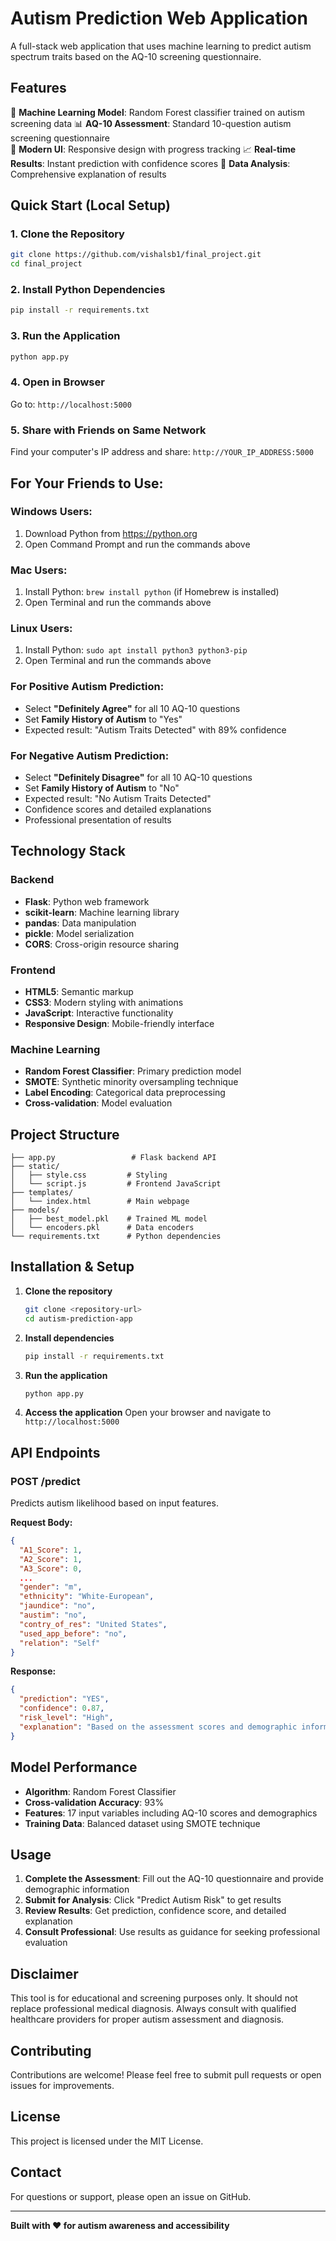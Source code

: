 # Autism Prediction Web Application

A full-stack web application that uses machine learning to predict autism spectrum traits based on the AQ-10 screening questionnaire.

## Features

🧠 **Machine Learning Model**: Random Forest classifier trained on autism screening data
📊 **AQ-10 Assessment**: Standard 10-question autism screening questionnaire  
🎨 **Modern UI**: Responsive design with progress tracking
📈 **Real-time Results**: Instant prediction with confidence scores
🔬 **Data Analysis**: Comprehensive explanation of results

## Quick Start (Local Setup)

### 1. Clone the Repository
```bash
git clone https://github.com/vishalsb1/final_project.git
cd final_project
```

### 2. Install Python Dependencies
```bash
pip install -r requirements.txt
```

### 3. Run the Application
```bash
python app.py
```

### 4. Open in Browser
Go to: `http://localhost:5000`

### 5. Share with Friends on Same Network
Find your computer's IP address and share: `http://YOUR_IP_ADDRESS:5000`

## For Your Friends to Use:

### Windows Users:
1. Download Python from https://python.org
2. Open Command Prompt and run the commands above

### Mac Users:
1. Install Python: `brew install python` (if Homebrew is installed)
2. Open Terminal and run the commands above

### Linux Users:
1. Install Python: `sudo apt install python3 python3-pip`
2. Open Terminal and run the commands above

### For Positive Autism Prediction:
- Select **"Definitely Agree"** for all 10 AQ-10 questions
- Set **Family History of Autism** to "Yes"
- Expected result: "Autism Traits Detected" with 89% confidence

### For Negative Autism Prediction:
- Select **"Definitely Disagree"** for all 10 AQ-10 questions  
- Set **Family History of Autism** to "No"
- Expected result: "No Autism Traits Detected"
- Confidence scores and detailed explanations
- Professional presentation of results

## Technology Stack

### Backend
- **Flask**: Python web framework
- **scikit-learn**: Machine learning library
- **pandas**: Data manipulation
- **pickle**: Model serialization
- **CORS**: Cross-origin resource sharing

### Frontend
- **HTML5**: Semantic markup
- **CSS3**: Modern styling with animations
- **JavaScript**: Interactive functionality
- **Responsive Design**: Mobile-friendly interface

### Machine Learning
- **Random Forest Classifier**: Primary prediction model
- **SMOTE**: Synthetic minority oversampling technique
- **Label Encoding**: Categorical data preprocessing
- **Cross-validation**: Model evaluation

## Project Structure

```
├── app.py                 # Flask backend API
├── static/
│   ├── style.css         # Styling
│   └── script.js         # Frontend JavaScript
├── templates/
│   └── index.html        # Main webpage
├── models/
│   ├── best_model.pkl    # Trained ML model
│   └── encoders.pkl      # Data encoders
└── requirements.txt      # Python dependencies
```

## Installation & Setup

1. **Clone the repository**
   ```bash
   git clone <repository-url>
   cd autism-prediction-app
   ```

2. **Install dependencies**
   ```bash
   pip install -r requirements.txt
   ```

3. **Run the application**
   ```bash
   python app.py
   ```

4. **Access the application**
   Open your browser and navigate to `http://localhost:5000`

## API Endpoints

### POST /predict
Predicts autism likelihood based on input features.

**Request Body:**
```json
{
  "A1_Score": 1,
  "A2_Score": 1,
  "A3_Score": 0,
  ...
  "gender": "m",
  "ethnicity": "White-European",
  "jaundice": "no",
  "austim": "no",
  "contry_of_res": "United States",
  "used_app_before": "no",
  "relation": "Self"
}
```

**Response:**
```json
{
  "prediction": "YES",
  "confidence": 0.87,
  "risk_level": "High",
  "explanation": "Based on the assessment scores and demographic information..."
}
```

## Model Performance

- **Algorithm**: Random Forest Classifier
- **Cross-validation Accuracy**: 93%
- **Features**: 17 input variables including AQ-10 scores and demographics
- **Training Data**: Balanced dataset using SMOTE technique

## Usage

1. **Complete the Assessment**: Fill out the AQ-10 questionnaire and provide demographic information
2. **Submit for Analysis**: Click "Predict Autism Risk" to get results
3. **Review Results**: Get prediction, confidence score, and detailed explanation
4. **Consult Professional**: Use results as guidance for seeking professional evaluation

## Disclaimer

This tool is for educational and screening purposes only. It should not replace professional medical diagnosis. Always consult with qualified healthcare providers for proper autism assessment and diagnosis.

## Contributing

Contributions are welcome! Please feel free to submit pull requests or open issues for improvements.

## License
This project is licensed under the MIT License.

## Contact

For questions or support, please open an issue on GitHub.

---

**Built with ❤️ for autism awareness and accessibility**
